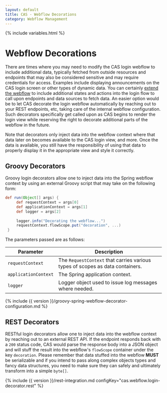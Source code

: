 ```yaml
---
layout: default
title: CAS - Webflow Decorations
category: Webflow Management
---
```


{% include variables.html %}

# Webflow Decorations

There are times where you may need to modify the CAS login webflow to include 
additional data, typically fetched from outside resources and endpoints that may 
also be considered sensitive and may require credentials for access. Examples 
include displaying announcements on the CAS login screen or other types of 
dynamic data. You can certainly [extend the webflow](Webflow-Customization-Extensions.html) 
to include additional states and actions into the login flow to call upon endpoints 
and data sources to fetch data. An easier option would be to let CAS decorate the 
login webflow automatically by reaching out to your REST endpoints, etc, taking 
care of the internal webflow configuration. Such decorators specifically get 
called upon as CAS begins to render the login view while reserving the right to
decorate additional parts of the webflow in the future.

Note that decorators only inject data into the webflow context where that data 
later on becomes available to the CAS login view, and more. Once the data is 
available, you still have the responsibility of using that data to properly 
display it in the appropriate view and style it correctly.

## Groovy Decorators

Groovy login decorators allow one to inject data into the Spring webflow 
context by using an external Groovy script that may take on the following form:

```groovy
def run(Object[] args) {
     def requestContext = args[0]
     def applicationContext = args[1]
     def logger = args[2]
     
     logger.info("Decorating the webflow...")
     requestContext.flowScope.put("decoration", ...)
 }
``` 

The parameters passed are as follows:

| Parameter             | Description
|-----------------------|-----------------------------------------------------------------------
| `requestContext`      | The `RequestContext` that carries various types of scopes as data containers.
| `applicationContext`  | The Spring application context.
| `logger`              | Logger object used to issue log messages where needed.

{% include {{ version }}/groovy-spring-webflow-decorator-configuration.md %}

## REST Decorators

RESTful login decorators allow one to inject data into the webflow context by 
reaching out to an external REST API. If the endpoint responds back with a `200` 
status code, CAS would parse the response body into a JSON object and will stuff 
the result into the webflow's `flowScope` container under the key `decoration`. 
Please remember that data stuffed into the webflow **MUST** be serializable and 
if you intend to pass along complex objects types and fancy data structures, you 
need to make sure they can safely and ultimately transform into a simple `byte[]`.

{% include {{ version }}/rest-integration.md configKey="cas.webflow.login-decorator.rest" %}


